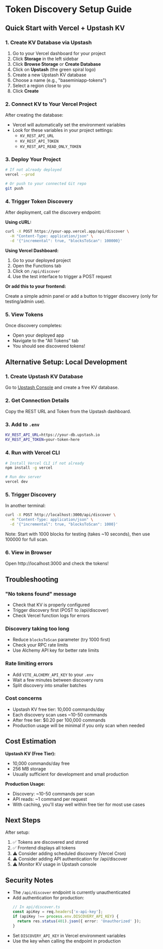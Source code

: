 # Token Discovery Setup Guide

## Quick Start with Vercel + Upstash KV

### 1. Create KV Database via Upstash

1. Go to your Vercel dashboard for your project
2. Click **Storage** in the left sidebar
3. Click **Browse Storage** or **Create Database**
4. Click on **Upstash** (the green spiral logo)
5. Create a new Upstash KV database
6. Choose a name (e.g., "baseminiapp-tokens")
7. Select a region close to you
8. Click **Create**

### 2. Connect KV to Your Vercel Project

After creating the database:
- Vercel will automatically set the environment variables
- Look for these variables in your project settings:
  - `KV_REST_API_URL`
  - `KV_REST_API_TOKEN`
  - `KV_REST_API_READ_ONLY_TOKEN`

### 3. Deploy Your Project

```bash
# If not already deployed
vercel --prod

# Or push to your connected Git repo
git push
```

### 4. Trigger Token Discovery

After deployment, call the discovery endpoint:

**Using cURL:**
```bash
curl -X POST https://your-app.vercel.app/api/discover \
  -H "Content-Type: application/json" \
  -d '{"incremental": true, "blocksToScan": 100000}'
```

**Using Vercel Dashboard:**
1. Go to your deployed project
2. Open the Functions tab
3. Click on `/api/discover`
4. Use the test interface to trigger a POST request

**Or add this to your frontend:**

Create a simple admin panel or add a button to trigger discovery (only for testing/admin use).

### 5. View Tokens

Once discovery completes:
- Open your deployed app
- Navigate to the "All Tokens" tab
- You should see discovered tokens!

## Alternative Setup: Local Development

### 1. Create Upstash KV Database

Go to [Upstash Console](https://console.upstash.com/) and create a free KV database.

### 2. Get Connection Details

Copy the REST URL and Token from the Upstash dashboard.

### 3. Add to `.env`

```bash
KV_REST_API_URL=https://your-db.upstash.io
KV_REST_API_TOKEN=your-token-here
```

### 4. Run with Vercel CLI

```bash
# Install Vercel CLI if not already
npm install -g vercel

# Run dev server
vercel dev
```

### 5. Trigger Discovery

In another terminal:

```bash
curl -X POST http://localhost:3000/api/discover \
  -H "Content-Type: application/json" \
  -d '{"incremental": true, "blocksToScan": 1000}'
```

Note: Start with 1000 blocks for testing (takes ~10 seconds), then use 100000 for full scan.

### 6. View in Browser

Open http://localhost:3000 and check the tokens!

## Troubleshooting

### "No tokens found" message
- Check that KV is properly configured
- Trigger discovery first (POST to /api/discover)
- Check Vercel function logs for errors

### Discovery taking too long
- Reduce `blocksToScan` parameter (try 1000 first)
- Check your RPC rate limits
- Use Alchemy API key for better rate limits

### Rate limiting errors
- Add `VITE_ALCHEMY_API_KEY` to your `.env`
- Wait a few minutes between discovery runs
- Split discovery into smaller batches

### Cost concerns
- Upstash KV free tier: 10,000 commands/day
- Each discovery scan uses ~10-50 commands
- After free tier: $0.20 per 100,000 commands
- Production usage will be minimal if you only scan when needed

## Cost Estimation

**Upstash KV (Free Tier):**
- 10,000 commands/day free
- 256 MB storage
- Usually sufficient for development and small production

**Production Usage:**
- Discovery: ~10-50 commands per scan
- API reads: ~1 command per request
- With caching, you'll stay well within free tier for most use cases

## Next Steps

After setup:
1. ✅ Tokens are discovered and stored
2. ✅ Frontend displays all tokens
3. ⚠️ Consider adding scheduled discovery (Vercel Cron)
4. ⚠️ Consider adding API authentication for /api/discover
5. ⚠️ Monitor KV usage in Upstash console

## Security Notes

- The `/api/discover` endpoint is currently unauthenticated
- Add authentication for production:
  ```typescript
  // In api/discover.ts
  const apiKey = req.headers['x-api-key'];
  if (apiKey !== process.env.DISCOVERY_API_KEY) {
    return res.status(401).json({ error: 'Unauthorized' });
  }
  ```
- Set `DISCOVERY_API_KEY` in Vercel environment variables
- Use the key when calling the endpoint in production

